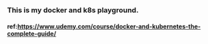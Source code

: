 ### This is my docker and k8s playground.

#### ref:https://www.udemy.com/course/docker-and-kubernetes-the-complete-guide/
